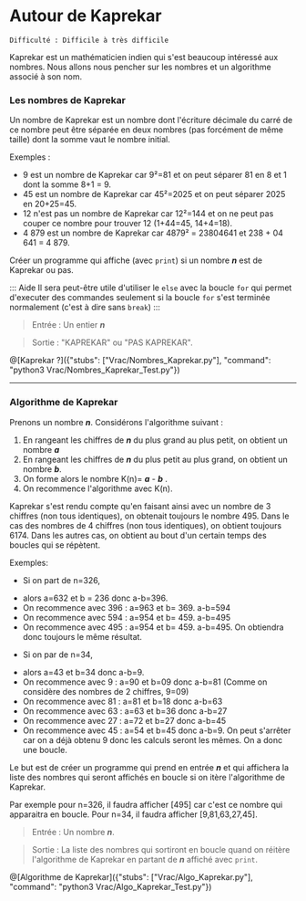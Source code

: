 # Autour de Kaprekar
`Difficulté : Difficile à très difficile`

Kaprekar est un mathématicien indien qui s'est beaucoup intéressé aux nombres. Nous allons nous pencher sur les nombres et un algorithme associé à son nom.

### Les nombres de Kaprekar

Un nombre de Kaprekar est un nombre dont l'écriture décimale du carré de ce nombre peut être séparée en deux nombres (pas forcément de même taille) dont la somme vaut le nombre initial.

Exemples :
+ 9 est un nombre de Kaprekar car 9²=81 et on peut séparer 81 en 8 et 1 dont la somme 8+1 = 9.
+ 45 est un nombre de Kaprekar car 45²=2025 et on peut séparer 2025 en 20+25=45.
+ 12 n'est pas un nombre de Kaprekar car 12²=144 et on ne peut pas couper ce nombre pour trouver 12 (1+44=45, 14+4=18).
+ 4 879 est un nombre de Kaprekar car 4879² = 23804641 et 238 + 04 641 = 4 879.

Créer un programme qui affiche (avec `print`) si un nombre ***n*** est de Kaprekar ou pas.

::: Aide
Il sera peut-être utile d'utiliser le `else` avec la boucle `for` qui permet d'executer des commandes seulement si la boucle `for` s'est terminée normalement (c'est à dire sans `break`)
:::

> Entrée : Un entier ***n***

> Sortie : "KAPREKAR" ou "PAS KAPREKAR".

@[Kaprekar ?]({"stubs": ["Vrac/Nombres_Kaprekar.py"], "command": "python3 Vrac/Nombres_Kaprekar_Test.py"})

---

### Algorithme de Kaprekar

Prenons un nombre ***n***. Considérons l'algorithme suivant :
1. En rangeant les chiffres de ***n*** du plus grand au plus petit, on obtient un nombre ***a*** 
2. En rangeant les chiffres de ***n*** du plus petit au plus grand, on obtient un nombre ***b***.
3. On forme alors le nombre K(n)= ***a*** - ***b*** .
4. On recommence l'algorithme avec K(n).

Kaprekar s'est rendu compte qu'en faisant ainsi avec un nombre de 3 chiffres (non tous identiques), on obtenait toujours le nombre 495. Dans le cas des nombres de 4 chiffres (non tous identiques), on obtient toujours 6174. Dans les autres cas, on obtient au bout d'un certain temps des boucles qui se répètent.

Exemples: 
+ Si on part de n=326,
 - alors a=632 et b = 236 donc a-b=396. 
 - On recommence avec 396 : a=963 et b= 369. a-b=594
 - On recommence avec 594 : a=954 et b= 459. a-b=495
 - On recommence avec 495 : a=954 et b= 459. a-b=495. On obtiendra donc toujours le même résultat.
+ Si on par de n=34,
 - alors a=43 et b=34 donc  a-b=9.
 - On recommence avec 9  : a=90 et b=09 donc a-b=81 (Comme on considère des nombres de 2 chiffres, 9=09)
 - On recommence avec 81 : a=81 et b=18 donc a-b=63
 - On recommence avec 63 : a=63 et b=36 donc a-b=27
 - On recommence avec 27 : a=72 et b=27 donc a-b=45
 - On recommence avec 45 : a=54 et b=45 donc a-b=9. On peut s'arrêter car on a déjà obtenu 9 donc les calculs seront les mêmes. On a donc une boucle.
 
Le but est de créer un programme qui prend en entrée ***n*** et qui affichera la liste des nombres qui seront affichés en boucle si on itère l'algorithme de Kaprekar.

Par exemple pour n=326, il faudra afficher [495] car c'est ce nombre qui apparaitra en boucle. Pour n=34, il faudra afficher [9,81,63,27,45].

> Entrée : Un nombre ***n***.

> Sortie : La liste des nombres qui sortiront en boucle quand on réitère l'algorithme de Kaprekar en partant de ***n*** affiché avec `print`.

@[Algorithme de Kaprekar]({"stubs": ["Vrac/Algo_Kaprekar.py"], "command": "python3 Vrac/Algo_Kaprekar_Test.py"})
